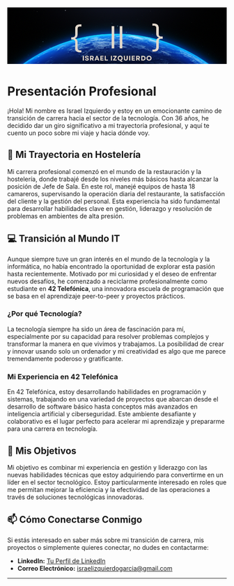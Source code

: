 <!-- Personal profile banner-->
<h1 align="center">
    <img src="/unisraporelmundo/banner4.png" alt="Profile banner"/>
</h1>

# Presentación Profesional

¡Hola! Mi nombre es Israel Izquierdo y estoy en un emocionante camino de transición de carrera hacia el sector de la tecnología. Con 36 años, he decidido dar un giro significativo a mi trayectoria profesional, y aquí te cuento un poco sobre mi viaje y hacia dónde voy.

## 🍴 Mi Trayectoria en Hostelería

Mi carrera profesional comenzó en el mundo de la restauración y la hostelería, donde trabajé desde los niveles más básicos hasta alcanzar la posición de Jefe de Sala. En este rol, manejé equipos de hasta 18 camareros, supervisando la operación diaria del restaurante, la satisfacción del cliente y la gestión del personal. Esta experiencia ha sido fundamental para desarrollar habilidades clave en gestión, liderazgo y resolución de problemas en ambientes de alta presión.

## 💻 Transición al Mundo IT

Aunque siempre tuve un gran interés en el mundo de la tecnología y la informática, no había encontrado la oportunidad de explorar esta pasión hasta recientemente. Motivado por mi curiosidad y el deseo de enfrentar nuevos desafíos, he comenzado a reciclarme profesionalmente como estudiante en **42 Telefónica**, una innovadora escuela de programación que se basa en el aprendizaje peer-to-peer y proyectos prácticos.

### ¿Por qué Tecnología?

La tecnología siempre ha sido un área de fascinación para mí, especialmente por su capacidad para resolver problemas complejos y transformar la manera en que vivimos y trabajamos. La posibilidad de crear y innovar usando solo un ordenador y mi creatividad es algo que me parece tremendamente poderoso y gratificante.

### Mi Experiencia en 42 Telefónica

En 42 Telefónica, estoy desarrollando habilidades en programación y sistemas, trabajando en una variedad de proyectos que abarcan desde el desarrollo de software básico hasta conceptos más avanzados en inteligencia artificial y ciberseguridad. Este ambiente desafiante y colaborativo es el lugar perfecto para acelerar mi aprendizaje y prepararme para una carrera en tecnología.

## 🎯 Mis Objetivos

Mi objetivo es combinar mi experiencia en gestión y liderazgo con las nuevas habilidades técnicas que estoy adquiriendo para convertirme en un líder en el sector tecnológico. Estoy particularmente interesado en roles que me permitan mejorar la eficiencia y la efectividad de las operaciones a través de soluciones tecnológicas innovadoras.

## 📫 Cómo Conectarse Conmigo

Si estás interesado en saber más sobre mi transición de carrera, mis proyectos o simplemente quieres conectar, no dudes en contactarme:

- **LinkedIn:** [Tu Perfil de LinkedIn](https://linkedin.com/in/IsraelIzquierdo)
- **Correo Electrónico:** [israelizquierdogarcia@gmail.com](mailto:israelizquierdogarcia.com)

---

<!--
**unisraporelmundo/unisraporelmundo** is a ✨ _special_ ✨ repository because its `README.md` (this file) appears on your GitHub profile.

Here are some ideas to get you started:

- 🔭 I’m currently working on ...
- 🌱 I’m currently learning ...
- 👯 I’m looking to collaborate on ...
- 🤔 I’m looking for help with ...
- 💬 Ask me about ...
- 📫 How to reach me: ...
- 😄 Pronouns: ...
- ⚡ Fun fact: ...
-->
